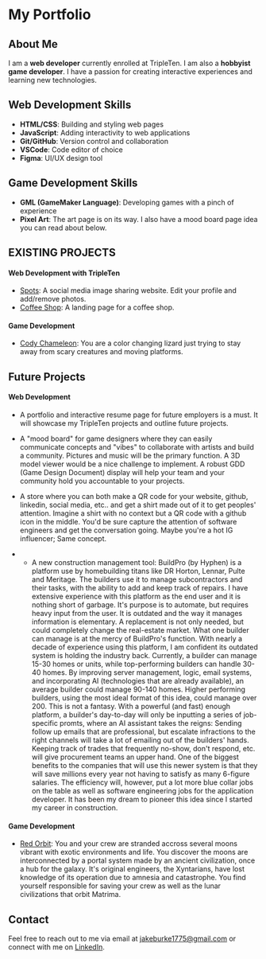 # My Portfolio

## About Me
I am a **web developer** currently enrolled at TripleTen. I am also a **hobbyist game developer**. I have a passion for creating interactive experiences and learning new technologies.

## Web Development Skills
- **HTML/CSS**: Building and styling web pages
- **JavaScript**: Adding interactivity to web applications
- **Git/GitHub**: Version control and collaboration
- **VSCode**: Code editor of choice
- **Figma**: UI/UX design tool

## Game Development Skills
- **GML (GameMaker Language)**: Developing games with a pinch of experience
- **Pixel Art**: The art page is on its way. I also have a mood board page idea you can read about below.

## EXISTING PROJECTS
#### Web Development with TripleTen
- [Spots](#): A social media image sharing website. Edit your profile and add/remove photos.
- [Coffee Shop](#): A landing page for a coffee shop. 

#### Game Development
- [Cody Chameleon](#): You are a color changing lizard just trying to stay away from scary creatures and moving platforms. 

## Future Projects
#### Web Development

- A portfolio and interactive resume page for future employers is a must. It will showcase my TripleTen projects and outline future projects.
  
- A "mood board" for game designers where they can easily communicate concepts and "vibes" to collaborate with artists and build a community. Pictures and music will be the primary function. A 3D model viewer would be a nice challenge to implement. A robust GDD (Game Design Document) display will help your team and your community hold you accountable to your projects.

- A store where you can both make a QR code for your website, github, linkedin, social media, etc.. and get a shirt made out of it to get peoples' attention. Imagine a shirt with no context but a QR code with a github icon in the middle. You'd be sure capture the attention of software engineers and get the conversation going. Maybe you're a hot IG influencer; Same concept.

- - A new construction management tool: BuildPro (by Hyphen) is a platform use by homebuilding titans like DR Horton, Lennar, Pulte and Meritage. The builders use it to manage subcontractors and their tasks, with the ability to add and keep track of repairs. I have extensive experience with this platform as the end user and it is nothing short of garbage. It's purpose is to automate, but requires heavy input from the user. It is outdated and the way it manages information is elementary. A replacement is not only needed, but could completely change the real-estate market. What one builder can manage is at the mercy of BuildPro's function.
  With nearly a decade of experience using this platform, I am confident its outdated system is holding the industry back. Currently, a builder can manage 15-30 homes or units, while top-performing builders can handle 30-40 homes. By improving server management, logic, email systems, and incorporating AI (technologies that are already available), an average builder could manage 90-140 homes. Higher performing builders, using the most ideal format of this idea, could manage over 200. This is not a fantasy. 
  With a powerful (and fast) enough platform, a builder's day-to-day will only be inputting a series of job-specific promts, where an AI assistant takes the reigns: Sending follow up emails that are professional, but escalate infractions to the right channels will take a lot of emailing out of the builders' hands. Keeping track of trades that frequently no-show, don't respond, etc. will give procurement teams an upper hand. One of the biggest benefits to the companies that will use this newer system is that they will save millions every year not having to satisfy as many 6-figure salaries. The efficiency will, however, put a lot more blue collar jobs on the table as well as software engineering jobs for the application developer. It has been my dream to pioneer this idea since I started my career in construction.

#### Game Development
- [Red Orbit](#): You and your crew are stranded accross several moons vibrant with exotic environments and life. You discover the moons are interconnected by a portal system made by an ancient civilization, once a hub for the galaxy. It's original engineers, the Xyntarians, have lost knowledge of its operation due to amnesia and catastrophe. You find yourself responsible for saving your crew as well as the lunar civilizations that orbit Matrima.
  
## Contact
Feel free to reach out to me via email at [jakeburke1775@gmail.com](mailto:jakeburke1775@gmail.com) or connect with me on [LinkedIn](#).

<!--
**jakeburke1775/jakeburke1775** is a ✨ _special_ ✨ repository because its `README.md` (this file) appears on your GitHub profile.

Here are some ideas to get you started:

- 🔭 I’m currently working on ...
- 🌱 I’m currently learning ...
- 👯 I’m looking to collaborate on ...
- 🤔 I’m looking for help with ...
- 💬 Ask me about ...
- 📫 How to reach me: ...
- 😄 Pronouns: ...
- ⚡ Fun fact: ...
-->
